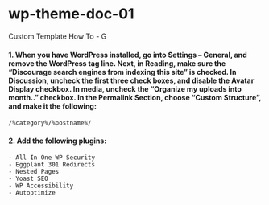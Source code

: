 # wp-theme-doc-01
Custom Template How To - G


#### 1. When you have WordPress installed, go into Settings – General, and remove the WordPress tag line. Next, in Reading, make sure the “Discourage search engines from indexing this site” is checked. In Discussion, uncheck the first three check boxes, and disable the Avatar Display checkbox. In media, uncheck the “Organize my uploads into month..” checkbox. In the Permalink Section, choose “Custom Structure”, and make it the following:

```
/%category%/%postname%/
```

#### 2. Add the following plugins:

```
- All In One WP Security
- Eggplant 301 Redirects
- Nested Pages
- Yoast SEO
- WP Accessibility
- Autoptimize
```


